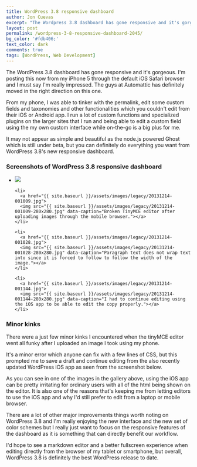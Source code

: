 ```yaml
---
title: WordPress 3.8 responsive dashboard
author: Jon Cuevas
excerpt: "The Wordpress 3.8 dashboard has gone responsive and it's gorgeous. I'm posting this now from my iPhone 5 through the default iOS Safari browser and I must say I'm really impressed. The guys at Automattic has definitely moved in the right direction on this one."
layout: post
permalink: /wordpress-3-8-responsive-dashboard-2045/
bg_color: '#fdb406;'
text_color: dark
comments: true
tags: [WordPress, Web Development]
---
```

<p class="lead">
  The WordPress 3.8 dashboard has gone responsive and it's gorgeous. I'm posting this now from my iPhone 5 through the default iOS Safari browser and I must say I'm really impressed. The guys at Automattic has definitely moved in the right direction on this one.
</p>

From my phone, I was able to tinker with the permalink, edit some custom fields and taxonomies and other functionalities which you couldn't edit from their iOS or Android app. I run a lot of custom functions and specialized plugins on the larger sites that I run and being able to edit a custom field using the my own custom interface while on-the-go is a big plus for me.

It may not appear as simple and beautiful as the node.js powered Ghost which is still under beta, but you can definitely do everything you want from WordPress 3.8's new responsive dashboard.

<div>
  <h3>Screenshots of WordPress 3.8 responsive dashboard</h3>

  <ul class="clearing-thumbs" data-clearing>
    <li>
      <a href="{{ site.baseurl }}/assets/images/legacy/image.jpg">
      <img src="{{ site.baseurl }}/assets/images/legacy/image-e1386956291106-280x280.jpg" data-caption="WordPress 3.8's responsive dashboard allows you to easily publish posts even when unable to use your desktop or laptop."></a>
    </li>

    <li>
      <a href="{{ site.baseurl }}/assets/images/legacy/20131214-001009.jpg">
      <img src="{{ site.baseurl }}/assets/images/legacy/20131214-001009-280x280.jpg" data-caption="Broken TinyMCE editor after uploading images through the mobile browser."></a>
    </li>

    <li>
      <a href="{{ site.baseurl }}/assets/images/legacy/20131214-001028.jpg">
      <img src="{{ site.baseurl }}/assets/images/legacy/20131214-001028-280x280.jpg" data-caption="Paragraph text does not wrap text into since it is forced to follow to follow the width of the image."></a>
    </li>

    <li>
      <a href="{{ site.baseurl }}/assets/images/legacy/20131214-001144.jpg">
      <img src="{{ site.baseurl }}/assets/images/legacy/20131214-001144-280x280.jpg" data-caption="I had to continue editing using the iOS app to be able to edit the copy properly."></a>
    </li>

  </ul>  
</div>

### Minor kinks

There were a just few minor kinks I encountered when the tinyMCE editor went all funky after I uploaded an image I took using my phone.

It's a minor error which anyone can fix with a few lines of CSS, but this prompted me to save a draft and continue editing from the also recently updated WordPress iOS app as seen from the screenshot below.

As you can see in one of the images in the gallery above, using the iOS app can be pretty irritating for ordinary users with all of the html being shown on the editor. It is also one of the reasons that's keeping me from letting editors to use the iOS app and why I'd still prefer to edit from a laptop or mobile browser.

There are a lot of other major improvements things worth noting on WordPress 3.8 and I'm really enjoying the new interface and the new set of color schemes but I really just want to focus on the responsive features of the dashboard as it is something that can directly benefit our workflow.

I'd hope to see a markdown editor and a better fullscreen experience when editing directly from the browser of my tablet or smartphone, but overall, WordPress 3.8 is definitely the best WordPress release to date.